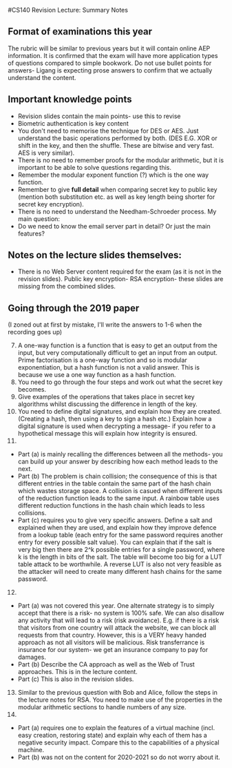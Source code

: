 #CS140 Revision Lecture: Summary Notes

## Format of examinations this year
The rubric will be similar to previous years but it will contain online AEP information. It is confirmed that the exam will have more application types of questions compared to simple bookwork. Do not use bullet points for answers- Ligang is expecting prose answers to confirm that we actually understand the content.

## Important knowledge points
- Revision slides contain the main points- use this to revise
- Biometric authentication is key content
- You don't need to memorise the technique for DES or AES. Just understand the basic operations performed by both. (DES E.G. XOR or shift in the key, and then the shuffle. These are bitwise and very fast. AES is very similar).
- There is no need to remember proofs for the modular arithmetic, but it is important to be able to solve questions regarding this.
- Remember the modular exponent function (?) which is the one way function.
- Remember to give **full detail** when comparing secret key to public key (mention both substitution etc. as well as key length being shorter for secret key encryption).
- There is no need to understand the Needham-Schroeder process.
My main question:
- Do we need to know the email server part in detail? Or just the main features?

## Notes on the lecture slides themselves:
- There is no Web Server content required for the exam (as it is not in the revision slides).
Public key encryption- RSA encryption- these slides are missing from the combined slides.

## Going through the 2019 paper

(I zoned out at first by mistake, I'll write the answers to 1-6 when the recording goes up)

7. A one-way function is a function that is easy to get an output from the input, but very computationally difficult to get an input from an output. Prime factorisation is a one-way function and so is modular exponentiation, but a hash function is not a valid answer. This is because we use a one way function as a hash function.
8. You need to go through the four steps and work out what the secret key becomes.
9. Give examples of the operations that takes place in secret key algorithms whilst discussing the difference in length of the key.
10. You need to define digital signatures, and explain how they are created. (Creating a hash, then using a key to sign a hash etc.) Explain how a digital signature is used when decrypting a message- if you refer to a hypothetical message this will explain how integrity is ensured.
11. 
  - Part (a) is mainly recalling the differences between all the methods- you can build up your answer by describing how each method leads to the next. 
  - Part (b) The problem is chain collision; the consequence of this is that different entries in the table contain the same part of the hash chain which wastes storage space. A collision is casued when different inputs of the reduction function leads to the same input. A rainbow table uses different reduction functions in the hash chain which leads to less collisions. 
  - Part (c) requires you to give very specific answers. Define a salt and explained when they are used, and explain how they improve defence from a lookup table (each entry for the same password requires another entry for every possible salt value). You can explain that if the salt is very big then there are 2^k possible entries for a single password, where k is the length in bits of the salt. The table will become too big for a LUT table attack to be worthwhile. A reverse LUT is also not very feasible as the attacker will need to create many different hash chains for the same password. 
12. 
  - Part (a) was not covered this year. One alternate strategy is to simply accept that there is a risk- no system is 100% safe. We can also disallow any activity that will lead to a risk (risk avoidance). E.g. if there is a risk that visitors from one country will attack the website, we can block all requests from that country. However, this is a VERY heavy handed approach as not all visitors will be malicious. Risk transferrance is insurance for our system- we get an insurance company to pay for damages. 
  - Part (b) Describe the CA approach as well as the Web of Trust approaches. This is in the lecture content. 
  - Part (c) This is also in the revision slides.
13. Similar to the previous question with Bob and Alice, follow the steps in the lecture notes for RSA. You need to make use of the properties in the modular arithmetic sections to handle numbers of any size.
14. 
  - Part (a) requires one to explain the features of a virtual machine (incl. easy creation, restoring state) and explain why each of them has a negative security impact. Compare this to the capabilities of a physical machine.
  - Part (b) was not on the content for 2020-2021 so do not worry about it.
